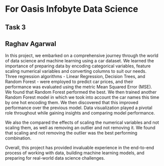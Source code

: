 # For Oasis Infobyte Data Science

## Task 3
## Raghav Agarwal

In this project, we embarked on a comprehensive journey through the world of data science and machine learning using a car dataset. We learned the importance of preparing data by encoding categorical variables, feature scaling numerical variables and converting columns to suit our needs. Three regression algorithms - Linear Regression, Decision Trees, and Random Forest - were employed to predict car prices, and their performance was evaluated using the metric Mean Squared Error (MSE). We found that Random Forest performed the best. We then trained another Random Forest model in which we took into account the car names this time by one hot encoding them. We then discovered that this improved performance over the previous model. Data visualization played a pivotal role throughout while gaining insights and comparing model performance.

We also the compared the effects of scaling the numerical variables and not scaling them, as well as removing an outlier and not removing it. We found that scaling and not removing the outlier was the best performing combination.

Overall, this project has provided invaluable experience in the end-to-end process of working with data, building machine learning models, and preparing for real-world data science challenges.
